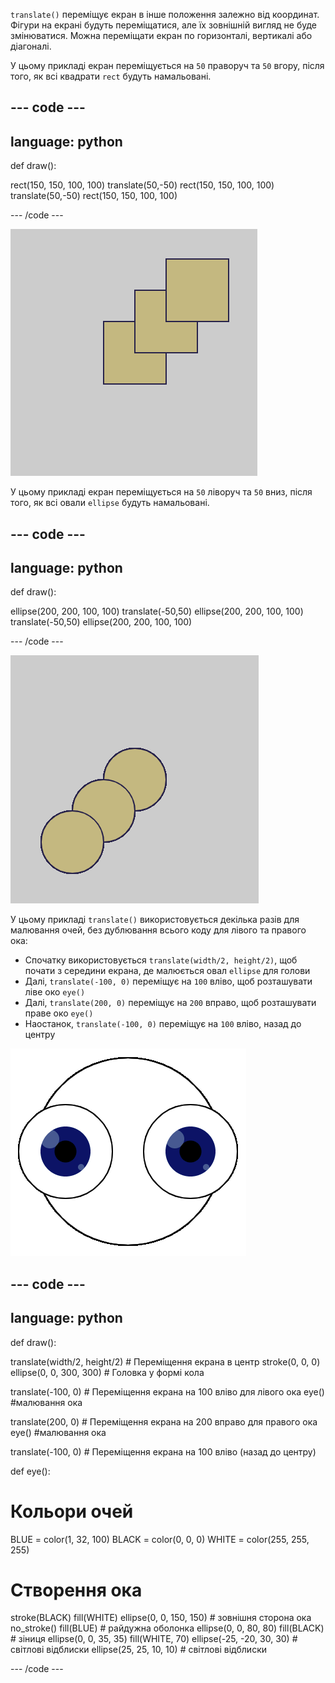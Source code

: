 `translate()` переміщує екран в інше положення залежно від координат. Фігури на екрані будуть переміщатися, але їх зовнішній вигляд не буде змінюватися. Можна переміщати екран по горизонталі, вертикалі або діагоналі.

У цьому прикладі екран переміщується на `50` праворуч та `50` вгору, після того, як всі квадрати `rect` будуть намальовані.

--- code ---
---
language: python
---

def draw():

  rect(150, 150, 100, 100) 
  translate(50,-50) 
  rect(150, 150, 100, 100) 
  translate(50,-50) 
  rect(150, 150, 100, 100)

--- /code ---

![Зображення початкового квадрата та двох перекладених квадратів. Кожен код перекладу переміщує квадрат вправо на <code>50</code> та <code>50</code> вгору](images/translate_square.png)

У цьому прикладі екран переміщується на `50` ліворуч та `50` вниз, після того, як всі овали `ellipse` будуть намальовані.

--- code ---
---
language: python
---

def draw():

  ellipse(200, 200, 100, 100) 
  translate(-50,50) 
  ellipse(200, 200, 100, 100) 
  translate(-50,50) 
  ellipse(200, 200, 100, 100)

--- /code ---

![Зображення початкового кола та двох перекладених кіл. Кожен код перекладу переміщує квадрат вправо на <code>50</code> та <code>50</code> вгору](images/translate_circle.png)

У цьому прикладі `translate()` використовується декілька разів для малювання очей, без дублювання всього коду для лівого та правого ока:
+ Спочатку використовується `translate(width/2, height/2)`, щоб почати з середини екрана, де малюється овал `ellipse` для голови
+ Далі, `translate(-100, 0)` переміщує на `100` вліво, щоб розташувати ліве око `eye()`
+ Далі, `translate(200, 0)` переміщує на `200` вправо, щоб розташувати праве око `eye()`
+ Наостанок, `translate(-100, 0)` переміщує на `100` вліво, назад до центру

![Зображення голови кола з лівим і правим оком](images/translate_eyes.png)

--- code ---
---
language: python
---

def draw():
  
  translate(width/2, height/2) # Переміщення екрана в центр 
  stroke(0, 0, 0)
  ellipse(0, 0, 300, 300) # Головка у формі кола
  
  translate(-100, 0) # Переміщення екрана на 100 вліво для лівого ока
  eye() #малювання ока
    
  translate(200, 0) # Переміщення екрана на 200 вправо для правого ока
  eye() #малювання ока
  
  translate(-100, 0) # Переміщення екрана на 100 вліво (назад до центру)

def eye():

# Кольори очей
  BLUE = color(1, 32, 100) 
  BLACK = color(0, 0, 0) 
  WHITE = color(255, 255, 255)

# Створення ока
  stroke(BLACK)
  fill(WHITE)
  ellipse(0, 0, 150, 150) # зовнішня сторона ока
  no_stroke()
  fill(BLUE) # райдужна оболонка
  ellipse(0, 0, 80, 80)
  fill(BLACK) # зіниця
  ellipse(0, 0, 35, 35)
  fill(WHITE, 70)
  ellipse(-25, -20, 30, 30) # світлові відблиски
  ellipse(25, 25, 10, 10) # світлові відблиски

--- /code ---
